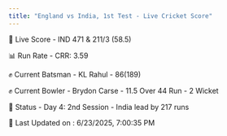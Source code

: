 ```yaml
---
title: "England vs India, 1st Test - Live Cricket Score"
---
```


🔴 Live Score - IND 471 & 211/3 (58.5)  

📊 Run Rate - CRR: 3.59  

✊ Current Batsman - KL Rahul - 86(189)  

✊ Current Bowler - Brydon Carse - 11.5 Over 44 Run - 2 Wicket  

📑 Status - Day 4: 2nd Session - India lead by 217 runs

📝 Last Updated on : 6/23/2025, 7:00:35 PM  

